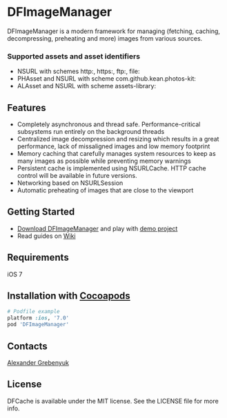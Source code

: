 # DFImageManager
DFImageManager is a modern framework for managing (fetching, caching, decompressing, preheating and more) images from various sources.

### Supported assets and asset identifiers
- NSURL with schemes http:, https:, ftp:, file:
- PHAsset and NSURL with scheme com.github.kean.photos-kit:
- ALAsset and NSURL with scheme assets-library:

## Features
- Completely asynchronous and thread safe. Performance-critical subsystems run entirely on the background threads
- Centralized image decompression and resizing which results in a great performance, lack of missaligned images and low memory footprint
- Memory caching that carefully manages system resources to keep as many images as possible while preventing memory warnings
- Persistent cache is implemented using NSURLCache. HTTP cache control will be available in future versions.
- Networking based on NSURLSession
- Automatic preheating of images that are close to the viewport

## Getting Started
- [Download DFImageManager](https://github.com/kean/DFImageManager/releases) and play with [demo project](https://github.com/kean/DFImageManager/tree/master/DFImageManagerSample)
- Read guides on [Wiki](https://github.com/kean/DFImageManager/wiki)

## Requirements
iOS 7

## Installation with [Cocoapods](http://cocoapods.org)
```ruby
# Podfile example
platform :ios, '7.0'
pod 'DFImageManager'
```

## Contacts
[Alexander Grebenyuk](https://github.com/kean)

## License
DFCache is available under the MIT license. See the LICENSE file for more info.
